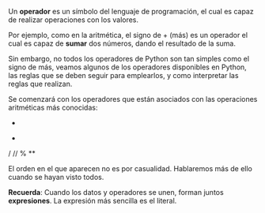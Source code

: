 Un **operador** es un símbolo del lenguaje de programación, el cual es capaz de realizar operaciones con los valores.

Por ejemplo, como en la aritmética, el signo de + (más) es un operador el cual es capaz de **sumar** dos números, dando el resultado de la suma.

Sin embargo, no todos los operadores de Python son tan simples como el signo de más, veamos algunos de los operadores disponibles en Python, las reglas que se deben seguir para emplearlos, y como interpretar las reglas que realizan.

Se comenzará con los operadores que están asociados con las operaciones aritméticas más conocidas:

+
-
/
//
% 
**

El orden en el que aparecen no es por casualidad. Hablaremos más de ello cuando se hayan visto todos.

**Recuerda**: Cuando los datos y operadores se unen, forman juntos **expresiones**. La expresión más sencilla es el literal.